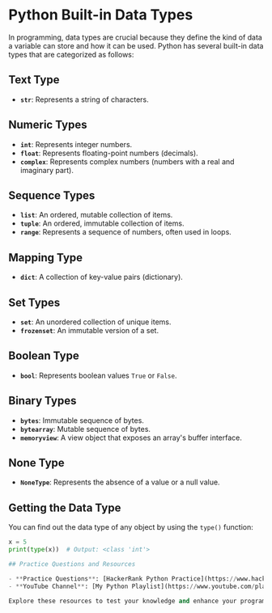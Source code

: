 # Python Built-in Data Types

In programming, data types are crucial because they define the kind of data a variable can store and how it can be used. Python has several built-in data types that are categorized as follows:

## Text Type
- **`str`**: Represents a string of characters.

## Numeric Types
- **`int`**: Represents integer numbers.
- **`float`**: Represents floating-point numbers (decimals).
- **`complex`**: Represents complex numbers (numbers with a real and imaginary part).

## Sequence Types
- **`list`**: An ordered, mutable collection of items.
- **`tuple`**: An ordered, immutable collection of items.
- **`range`**: Represents a sequence of numbers, often used in loops.

## Mapping Type
- **`dict`**: A collection of key-value pairs (dictionary).

## Set Types
- **`set`**: An unordered collection of unique items.
- **`frozenset`**: An immutable version of a set.

## Boolean Type
- **`bool`**: Represents boolean values `True` or `False`.

## Binary Types
- **`bytes`**: Immutable sequence of bytes.
- **`bytearray`**: Mutable sequence of bytes.
- **`memoryview`**: A view object that exposes an array's buffer interface.

## None Type
- **`NoneType`**: Represents the absence of a value or a null value.

## Getting the Data Type

You can find out the data type of any object by using the `type()` function:

```python
x = 5
print(type(x))  # Output: <class 'int'>

## Practice Questions and Resources

- **Practice Questions**: [HackerRank Python Practice](https://www.hackerrank.com/domains/tutorials/10-days-of-python)
- **YouTube Channel**: [My Python Playlist](https://www.youtube.com/playlist?list=PLX1eV90xXed2wujMJKUdsWQu2UMS9ROGO)

Explore these resources to test your knowledge and enhance your programming skills!
